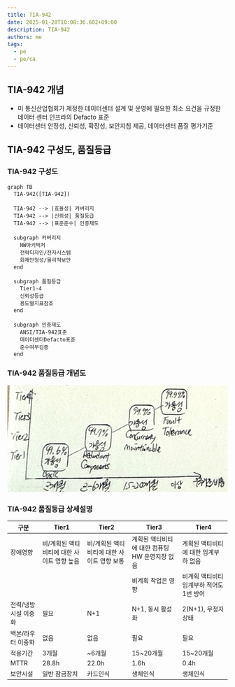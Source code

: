 ```yaml
---
title: TIA-942
date: 2025-01-28T10:08:36.602+09:00
description: TIA-942
authors: me
tags:
  - pe
  - pe/ca
---
```


## TIA-942 개념

- 미 통신산업협회가 제정한 데이터센터 설계 및 운영에 필요한 최소 요건을 규정한 데이터 센터 인프라의 Defacto 표준
- 데이터센터 안정성, 신뢰성, 확장성, 보안지침 제공, 데이터센터 품질 평가기준

## TIA-942 구성도, 품질등급

### TIA-942 구성도

```mermaid
graph TB
  TIA-942([TIA-942])

  TIA-942 --> |효율성| 커버리지
  TIA-942 --> |신뢰성| 품질등급
  TIA-942 --> |표준준수| 인증제도

  subgraph 커버리지
    NW아키텍처
    전력디자인/전자시스템
    화재안정성/물리적보안
  end

  subgraph 품질등급
    Tier1-4
    신뢰성등급
    용도별지표참조
  end

  subgraph 인증제도
    ANSI/TIA-942표준
    데이터센터Defacto표준
    준수여부검증
  end
```

### TIA-942 품질등급 개념도

![tia-942](./assets/tia-942.jpg)

### TIA-942 품질등급 상세설명

| 구분 | Tier1 | Tier2 | Tier3 | Tier4 |
| --- | --- | --- | --- | --- |
| 장애영향 | 비/계획된 액티비티에 대한 사이트 영향 높음 | 비/계획된 액티비티에 대한 사이트 영향 보통 | 계획된 액티비티에 대한 컴퓨팅 HW 운영지장 없음 | 계획된 액티비티에 대한 임계부하 없음 |
| | | | 비계획 작업은 영향 | 비계획 액티비티 임계부하 적어도 1번 방어 |
| 전력/냉방시설 이중화 | 필요 | N+1 | N+1, 동시 활성화 | 2(N+1), 무정지상태 |
| 백본/라우터 이중화 | 없음 | 없음 | 필요 | 필요 |
| 적용기간 | 3개월 | ~6개월 | 15~20개월 | 15~20개월 |
| MTTR | 28.8h | 22.0h | 1.6h | 0.4h |
| 보안시설 | 일반 잠금장치 | 카드인식 | 생체인식 | 생체인식 |
